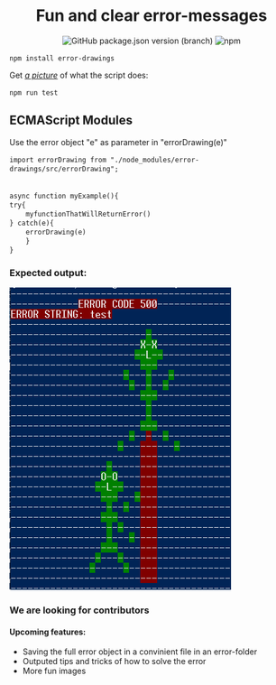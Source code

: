 <center>

# Fun and clear error-messages

<img alt="GitHub package.json version (branch)" src="https://img.shields.io/github/package-json/v/eriksturesson/errorDrawings/master">

<img alt="npm" src="https://img.shields.io/npm/dy/@eriksturesson/myfirstnpmpackage?label=npm%20downloads">
</center>

```
npm install error-drawings
```

Get <i><u>a picture</u></i> of what the script does:

```
npm run test
```

## ECMAScript Modules

Use the error object "e" as parameter in "errorDrawing(e)"

```
import errorDrawing from "./node_modules/error-drawings/src/errorDrawing";


async function myExample(){
try{
    myfunctionThatWillReturnError()
} catch(e){
    errorDrawing(e)
    }
}

```

### Expected output:

![Visual example](./src/images/example-image.png)

### We are looking for contributors

#### Upcoming features:

- Saving the full error object in a convinient file in an error-folder
- Outputed tips and tricks of how to solve the error
- More fun images
